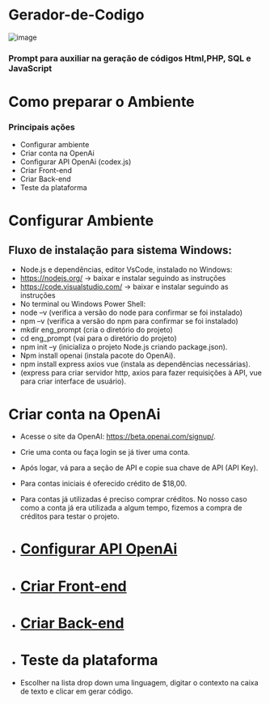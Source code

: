# Gerador-de-Codigo
![image](https://github.com/user-attachments/assets/814326d0-aa94-4b99-aede-56fdb0fdafe3)


### Prompt para auxiliar na geração de códigos Html,PHP, SQL e JavaScript

# Como preparar o Ambiente

### Principais ações
 - Configurar ambiente
 - Criar conta na OpenAi
 - Configurar API OpenAi (codex.js)
 - Criar Front-end
 - Criar Back-end
 - Teste da plataforma

# Configurar Ambiente
## Fluxo de instalação para sistema Windows:
 - Node.js e dependências, editor VsCode, instalado no Windows:
 - https://nodejs.org/ -> baixar e instalar seguindo as instruções
 - https://code.visualstudio.com/ -> baixar e instalar seguindo as instruções
 - No terminal ou Windows Power Shell:
 - node –v (verifica a versão do node para confirmar se foi instalado) 
 - npm –v (verifica a versão do npm para confirmar se foi instalado) 
 - mkdir eng_prompt (cria o diretório do projeto)
 - cd eng_prompt (vai para o diretório do projeto)
 - npm init –y (inicializa o projeto Node.js criando package.json).
 - Npm install openai (instala pacote do OpenAi).
 - npm install express axios vue (instala as dependências necessárias).
 - (express para criar servidor http, axios para fazer requisições à API, vue para criar interface de usuário).

# Criar conta na OpenAi
 - Acesse o site da OpenAI: https://beta.openai.com/signup/.
 - Crie uma conta ou faça login se já tiver uma conta.
 - Após logar, vá para a seção de API e copie sua chave de API (API Key).
 - Para contas iniciais é oferecido crédito de $18,00.
 - Para contas já utilizadas é preciso comprar créditos. No nosso caso como a conta já era utilizada a algum tempo, fizemos a compra de créditos para testar o projeto.

 - # [Configurar API OpenAi](https://github.com/MauroNadalin/Gerador-de-Codigo/blob/main/codex.js)
 - # [Criar Front-end](https://github.com/MauroNadalin/Gerador-de-Codigo/blob/main/index.html.js)
 - # [Criar Back-end](https://github.com/MauroNadalin/Gerador-de-Codigo/blob/main/server.js)
 - # Teste da plataforma
 - Escolher na lista drop down uma linguagem, digitar o contexto na caixa de texto e clicar em gerar código.


